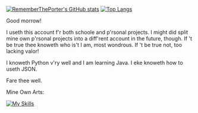 [![RememberThePorter's GitHub stats](https://github-readme-stats.vercel.app/api?username=RememberThePorter&hide=stars,prs,issues&show_icons=true&theme=transparent&hide_rank=true)](https://github.com/anuraghazra/github-readme-stats)
[![Top Langs](https://github-readme-stats.vercel.app/api/top-langs/?username=RememberThePorter)](https://github.com/anuraghazra/github-readme-stats)

Good morrow!

I useth this account f'r both schoole and p'rsonal projects. I might did split mine own p'rsonal projects into a diff'rent account in the future, though. If 't be true thee knoweth who is't I am, most wondrous. If 't be true not, too lacking valor!

I knoweth Python v'ry well and I am learning Java. I eke knoweth how to useth JSON.

Fare thee well.

Mine Own Arts:

[![My Skills](https://skillicons.dev/icons?i=eclipse,git,github,html,idea,java,md,pr,ps,pycharm,py,stackoverflow,visualstudio,vscode)](https://skillicons.dev)
